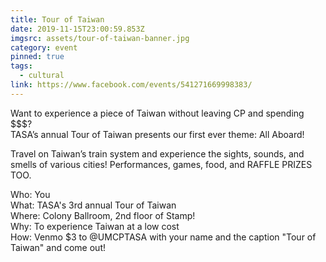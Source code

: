 ```yaml
---
title: Tour of Taiwan
date: 2019-11-15T23:00:59.853Z
imgsrc: assets/tour-of-taiwan-banner.jpg
category: event
pinned: true
tags:
  - cultural
link: https://www.facebook.com/events/541271669998383/
---
```

Want to experience a piece of Taiwan without leaving CP and spending $$$?\
TASA’s annual Tour of Taiwan presents our first ever theme: All Aboard!

Travel on Taiwan’s train system and experience the sights, sounds, and smells of various cities! Performances, games, food, and RAFFLE PRIZES TOO.

Who: You\
What: TASA's 3rd annual Tour of Taiwan\
Where: Colony Ballroom, 2nd floor of Stamp!\
Why: To experience Taiwan at a low cost\
How: Venmo $3 to @UMCPTASA with your name and the caption "Tour of Taiwan" and come out!